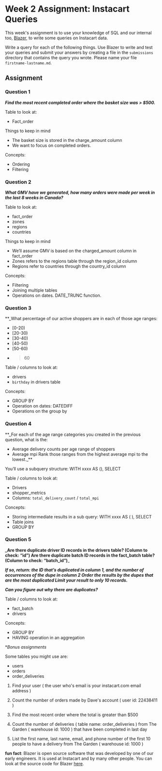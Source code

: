 # Week 2 Assignment: Instacart Queries

This week's assignment is to use your knowledge of SQL and our internal too, [Blazer](https://blazer.instacart.com/), to write some queries on Instacart data.

Write a query for each of the following things. Use Blazer to write and test your queries and submit your answers by creating a file in the `submissions` directory that contains the query you wrote. Please name your file `firstname-lastname.md`.

## Assignment

### Question 1

**_Find the most recent completed order where the basket size was > $500._**

Table to look at:
- Fact_order

Things to keep in mind
- The basket size is stored in the charge_amount column
- We want to focus on completed orders.

Concepts:
- Ordering
- Filtering

### Question 2

**_What GMV have we generated, how many orders were made per week in the last 8 weeks in Canada?_**

Table to look at:
- fact_order
- zones
- regions
- countries

Things to keep in mind
- We’ll assume GMV is based on the charged_amount column in fact_order
- Zones refers to the regions table through the region_id column
- Regions refer to countries through the country_id column

Concepts:
- Filtering
- Joining multiple tables
- Operations on dates. DATE_TRUNC function.

### Question 3

**_What percentage of our active shoppers are in each of those age ranges:
- [0-20)
- [20-30)
- [30-40)
- [40-50)
- [50-60)
- >60

Table / columns to look at:
- drivers
- `birthday` in drivers table

Concepts:
- GROUP BY
- Operation on dates: DATEDIFF
- Operations on the group by

### Question 4

**_For each of the age range categories you created in the previous question, what is the:
- Average delivery counts per age range of shoppers
- Average mpi
Rank those ranges from the highest average mpi to the lowest._**

You’ll use a subquery structure: WITH xxxx AS (), SELECT

Table / columns to look at:
- Drivers
- shopper_metrics
- Columns: `total_delivery_count` / `total_mpi`

Concepts:
- Storing intermediate results in a sub query: WITH xxxx AS ( ), SELECT 
- Table joins
- GROUP BY

### Question 5

**_Are there duplicate driver ID records in the drivers table? (Column to check: “id”)
Are there duplicate batch ID records in the fact_batch table? (Column to check: “batch_id”)**_

**_If so, return: the ID that’s duplicated in column 1, and the number of occurrences of the dupe in column 2
Order the results by the dupes that are the most duplicated
Limit your result to only 10 records._**

**_Can you figure out why there are duplicates?_**

Table / columns to look at:
- fact_batch
- drivers

Concepts:
- GROUP BY
- HAVING operation in an aggregation

**Bonus assignments*

Some tables you might use are:
- users
- orders
- order_deliveries

1) Find your user ( the user who's email is your instacart.com email address )

2) Count the number of orders made by Dave's account ( user id: 22438411 )

3) Find the most recent order where the total is greater than $500

4) Count the number of deliveries ( table name: order_deliveries ) from The Garden ( warehouse id: 1000 ) that have been completed in last day

5) List the first name, last name, email, and phone number of the first 10 people to have a delivery from The Garden ( warehouse id: 1000 )


**fun fact**: Blazer is open source software that was developed by one of our early engineers. It is used at Instacart and by many other people. You can look at the source code for Blazer [here](https://github.com/ankane/blazer).
